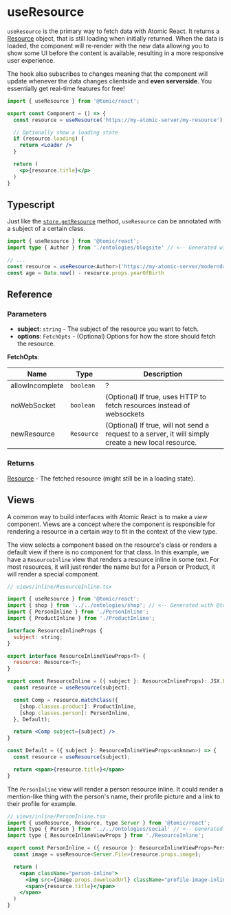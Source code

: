 # useResource

`useResource` is the primary way to fetch data with Atomic React.
It returns a [Resource](../js-lib/resource.md) object, that is still loading when initially returned.
When the data is loaded, the component will re-render with the new data allowing you to show some UI before the content is available, resulting in a more responsive user experience.

The hook also subscribes to changes meaning that the component will update whenever the data changes clientside and **even serverside**.
You essentially get real-time features for free!

```jsx
import { useResource } from '@tomic/react';

export const Component = () => {
  const resource = useResource('https://my-atomic-server/my-resource');

  // Optionally show a loading state
  if (resource.loading) {
    return <Loader />
  }

  return (
    <p>{resource.title}</p>
  )
}
```

## Typescript

Just like the [`store.getResource`](../js-lib/resource.md#typescript) method, `useResource` can be annotated with a subject of a certain class.

```typescript
import { useResource } from '@tomic/react';
import type { Author } from './ontologies/blogsite' // <-- Generated with @tomic/cli

// ...
const resource = useResource<Author>('https://my-atomic-server/moderndayshakespear69')
const age = Date.now() - resource.props.yearOfBirth
```

## Reference

### Parameters

- **subject**: `string` - The subject of the resource you want to fetch.
- **options**: `FetchOpts` - (Optional) Options for how the store should fetch the resource.

**FetchOpts**:

| Name | Type | Description |
| --- | --- | --- |
| allowIncomplete | `boolean` | ? |
| noWebSocket | `boolean` | (Optional) If true, uses HTTP to fetch resources instead of websockets |
| newResource | `Resource` | (Optional) If true, will not send a request to a server, it will simply create a new local resource.|

### Returns

[Resource](../js-lib/resource.md) - The fetched resource (might still be in a loading state).

## Views

A common way to build interfaces with Atomic React is to make a *view* component.
Views are a concept where the component is responsible for rendering a resource in a certain way to fit in the context of the view type.

The view selects a component based on the resource's class or renders a default view if there is no component for that class.
In this example, we have a `ResourceInline` view that renders a resource inline in some text.
For most resources, it will just render the name but for a Person or Product, it will render a special component.

```jsx
// views/inline/ResourceInline.tsx

import { useResource } from '@tomic/react';
import { shop } from '../../ontologies/shop'; // <-- Generated with @tomic/cli
import { PersonInline } from './PersonInline';
import { ProductInline } from './ProductInline';

interface ResourceInlineProps {
  subject: string;
}

export interface ResourceInlineViewProps<T> {
  resource: Resource<T>;
}

export const ResourceInline = ({ subject }: ResourceInlineProps): JSX.Element => {
  const resource = useResource(subject);

  const Comp = resource.matchClass({
    [shop.classes.product]: ProductInline,
    [shop.classes.person]: PersonInline,
  }, Default);

  return <Comp subject={subject} />
}

const Default = ({ subject }: ResourceInlineViewProps<unknown>) => {
  const resource = useResource(subject);

  return <span>{resource.title}</span>
}
```

The `PersonInline` view will render a person resource inline.
It could render a mention-like thing with the person's name, their profile picture and a link to their profile for example.

```jsx
// views/inline/PersonInline.tsx
import { useResource, Resource, type Server } from '@tomic/react';
import type { Person } from '../../ontologies/social' // <-- Generated with @tomic/cli
import type { ResourceInlineViewProps } from './ResourceInline';

export const PersonInline = ({ resource }: ResourceInlineViewProps<Person>) => {
  const image = useResource<Server.File>(resource.props.image);

  return (
    <span className="person-inline">
      <img src={image.props.downloadUrl} className="profile-image-inline" />
      <span>{resource.title}</span>
    </span>
  )
}
```
